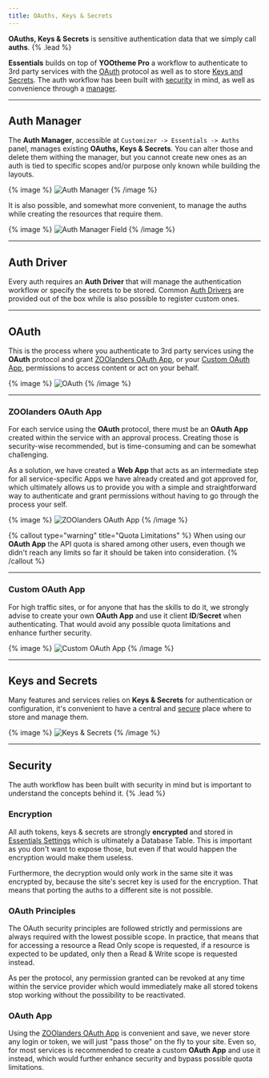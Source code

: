 ```yaml
---
title: OAuths, Keys & Secrets
---
```


**OAuths, Keys & Secrets** is sensitive authentication data that we simply call **auths**. {% .lead %}

**Essentials** builds on top of **YOOtheme Pro** a workflow to authenticate to 3rd party services with the [OAuth](#oauth) protocol as well as to store [Keys and Secrets](#keys-and-secrets). The auth workflow has been built with [security](#security) in mind, as well as convenience through a [manager](#auth-manager).

---

## Auth Manager

The **Auth Manager**, accessible at `Customizer -> Essentials -> Auths` panel, manages existing **OAuths, Keys & Secrets**. You can alter those and delete them withing the manager, but you cannot create new ones as an auth is tied to specific scopes and/or purpose only known while building the layouts.

{% image %}
![Auth Manager](/assets/ytp/auths-manager.gif)
{% /image %}

It is also possible, and somewhat more convenient, to manage the auths while creating the resources that require them.

{% image %}
![Auth Manager Field](/assets/ytp/auths-manager-field.webp)
{% /image %}

---

## Auth Driver

Every auth requires an **Auth Driver** that will manage the authentication workflow or specify the secrets to be stored. Common [Auth Drivers](./auth/drivers) are provided out of the box while is also possible to register custom ones.

---

## OAuth

This is the process where you authenticate to 3rd party services using the **OAuth** protocol and grant [ZOOlanders OAuth App](#zoolanders-oauth-app), or your [Custom OAuth App](#custom-oauth-app), permissions to access content or act on your behalf.

{% image %}
![OAuth](/assets/ytp/auths-oauth.webp)
{% /image %}

---

### ZOOlanders OAuth App

For each service using the **OAuth** protocol, there must be an **OAuth App** created within the service with an approval process. Creating those is security-wise recommended, but is time-consuming and can be somewhat challenging.

As a solution, we have created a **Web App** that acts as an intermediate step for all service-specific Apps we have already created and got approved for, which ultimately allows us to provide you with a simple and straightforward way to authenticate and grant permissions without having to go through the process your self.

{% image %}
![ZOOlanders OAuth App](/assets/ytp/zl-oauth-app.webp)
{% /image %}

{% callout type="warning" title="Quota Limitations" %}
When using our **OAuth App** the API quota is shared among other users, even though we didn't reach any limits so far it should be taken into consideration.
{% /callout %}

---

### Custom OAuth App

For high traffic sites, or for anyone that has the skills to do it, we strongly advise to create your own **OAuth App** and use it client **ID**/**Secret** when authenticating. That would avoid any possible quota limitations and enhance further security.

{% image %}
![Custom OAuth App](/assets/ytp/auths-custom-app.webp)
{% /image %}

---

## Keys and Secrets

Many features and services relies on **Keys & Secrets** for authentication or configuration, it's convenient to have a central and [secure](#security) place where to store and manage them.

{% image %}
![Keys & Secrets](/assets/ytp/auths-key.webp)
{% /image %}

---

## Security

The auth workflow has been built with security in mind but is important to understand the concepts behind it. {% .lead %}

### Encryption

All auth tokens, keys & secrets are strongly **encrypted** and stored in [Essentials Settings](./settings) which is ultimately a Database Table. This is important as you don't want to expose those, but even if that would happen the encryption would make them useless.

Furthermore, the decryption would only work in the same site it was encrypted by, because the site's secret key is used for the encryption. That means that porting the auths to a different site is not possible.

### OAuth Principles

The OAuth security principles are followed strictly and permissions are always required with the lowest possible scope. In practice, that means that for accessing a resource a Read Only scope is requested, if a resource is expected to be updated, only then a Read & Write scope is requested instead.

As per the protocol, any permission granted can be revoked at any time within the service provider which would immediately make all stored tokens stop working without the possibility to be reactivated.

### OAuth App

Using the [ZOOlanders OAuth App](#zoolanders-oauth-app) is convenient and save, we never store any login or token, we will just "pass those" on the fly to your site. Even so, for most services is recommended to create a custom **OAuth App** and use it instead, which would further enhance security and bypass possible quota limitations.
